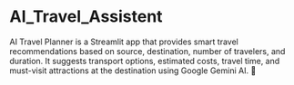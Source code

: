 # AI_Travel_Assistent
AI Travel Planner is a Streamlit app that provides smart travel recommendations based on source, destination, number of travelers, and duration. It suggests transport options, estimated costs, travel time, and must-visit attractions at the destination using Google Gemini AI. 🚀

